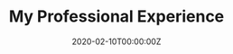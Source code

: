---
title: "My Professional Experience"  # Add a page title.
summary: "This page will soon show my curriculum vitae."  # Add a page description.
date: "2020-02-10T00:00:00Z"  # Add today's date.
type: "widget_page"  # Page type is a Widget Page
---
